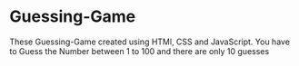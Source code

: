 # Guessing-Game
These Guessing-Game created using HTMl, CSS and JavaScript. You have to Guess the Number between 1 to 100 and there are only 10 guesses
